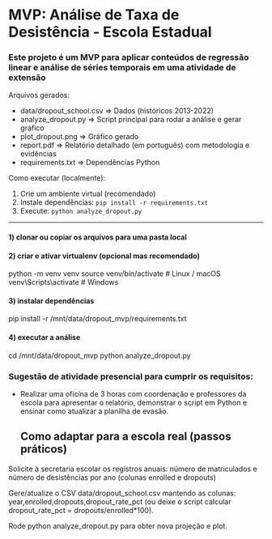 # MVP: Análise de Taxa de Desistência - Escola Estadual

### Este projeto é um MVP para aplicar conteúdos de regressão linear e análise de séries temporais em uma atividade de extensão

Arquivos gerados:
- data/dropout_school.csv  => Dados (históricos 2013-2022)
- analyze_dropout.py       => Script principal para rodar a análise e gerar gráfico
- plot_dropout.png         => Gráfico gerado
- report.pdf               => Relatório detalhado (em português) com metodologia e evidências
- requirements.txt         => Dependências Python

Como executar (localmente):
1. Crie um ambiente virtual (recomendado)
2. Instale dependências: `pip install -r requirements.txt`
3. Execute: `python analyze_dropout.py`

-------------------------------------------------

#### 1) clonar ou copiar os arquivos para uma pasta local
#### 2) criar e ativar virtualenv (opcional mas recomendado)
python -m venv venv
source venv/bin/activate   # Linux / macOS
venv\Scripts\activate      # Windows

#### 3) instalar dependências
pip install -r /mnt/data/dropout_mvp/requirements.txt

#### 4) executar a análise
cd /mnt/data/dropout_mvp
python analyze_dropout.py

### Sugestão de atividade presencial para cumprir os requisitos:
- Realizar uma oficina de 3 horas com coordenação e professores da escola para apresentar o relatório,
  demonstrar o script em Python e ensinar como atualizar a planilha de evasão.


  ## Como adaptar para a escola real (passos práticos)

Solicite à secretaria escolar os registros anuais: número de matriculados e número de desistências por ano (colunas enrolled e dropouts)

Gere/atualize o CSV data/dropout_school.csv mantendo as colunas: year,enrolled,dropouts,dropout_rate_pct (ou deixe o script calcular dropout_rate_pct = dropouts/enrolled*100).

Rode python analyze_dropout.py para obter nova projeção e plot.

